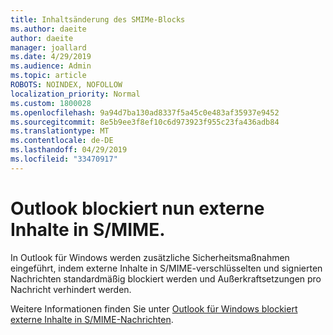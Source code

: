 ```yaml
---
title: Inhaltsänderung des SMIMe-Blocks
ms.author: daeite
author: daeite
manager: joallard
ms.date: 4/29/2019
ms.audience: Admin
ms.topic: article
ROBOTS: NOINDEX, NOFOLLOW
localization_priority: Normal
ms.custom: 1800028
ms.openlocfilehash: 9a94d7ba130ad8337f5a45c0e483af35937e9452
ms.sourcegitcommit: 8e5b9ee3f8ef10c6d973923f955c23fa436adb84
ms.translationtype: MT
ms.contentlocale: de-DE
ms.lasthandoff: 04/29/2019
ms.locfileid: "33470917"
---
```

# <a name="outlook-will-now-default-block-external-content-in-smime"></a>Outlook blockiert nun externe Inhalte in S/MIME.

In Outlook für Windows werden zusätzliche Sicherheitsmaßnahmen eingeführt, indem externe Inhalte in S/MIME-verschlüsselten und signierten Nachrichten standardmäßig blockiert werden und Außerkraftsetzungen pro Nachricht verhindert werden.

Weitere Informationen finden Sie unter [Outlook für Windows blockiert externe Inhalte in S/MIME-Nachrichten](https://support.office.com/article/2d3a4af1-fe41-475f-a888-fc7b997d112e). 